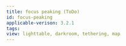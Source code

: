 ```yaml
---
title: focus peaking (ToDo)
id: focus-peaking
applicable-verison: 3.2.1
tags: 
view: lighttable, darkroom, tethering, map
---
```


